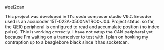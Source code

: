 #qei2can

This project was developed in TI's code composer studio V9.3.
Encoder used is an accucoder 15T-02SA-0500NV1ROC-J04.
Project status: so far, the QEI0 peripheral is configured to read and accumulate position (no index pulse).  This is working correctly.  I have not setup the CAN peripheral yet because I'm waiting on a transceiver to test with.  I plan on hooking my contraption up to a beaglebone black since it has socketcan.


